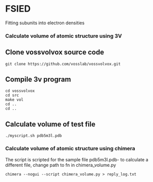 # FSIED
Fitting subunits into electron densities


### Calculate volume of atomic structure using 3V


## Clone vossvolvox source code
```
git clone https://github.com/vosslab/vossvolvox.git
```

## Compile 3v program
```
cd vossvolvox
cd src
make vol
cd ..
cd ..
```

## Calculate volume of test file
```
./myscript.sh pdb5m3l.pdb
```


### Calculate volume of atomic structure using chimera
The script is scripted for the sample file pdb5m3l.pdb- to calculate a different file, change path to fn in chimera_volume.py
```
chimera --nogui --script chimera_volume.py > reply_log.txt
```
